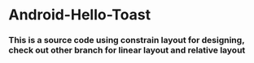 # Android-Hello-Toast

### This is a source code using constrain layout for designing, check out other branch for linear layout and relative layout
